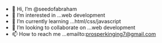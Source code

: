 - 👋 Hi, I’m @seedofabraham
- 👀 I’m interested in ...web development
- 🌱 I’m currently learning ...html/css/javascript
- 💞️ I’m looking to collaborate on ...web development
- 📫 How to reach me ...emailto:prosperkinging7@gmail.com

<!---
seedofabraham/seedofabraham is a ✨ special ✨ repository because its `README.md` (this file) appears on your GitHub profile.
You can click the Preview link to take a look at your changes.
--->
